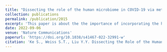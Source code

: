 ```yaml
---
title: "Dissecting the role of the human microbiome in COVID-19 via metagenome-assembled genomes"
collection: publications
permalink: /publication/2015
excerpt: 'This paper is about the the importance of incorporating the human gut microbiome in our understanding of SARS-CoV-2 infection and disease progression'
date: 2022-09-06
venue: 'Nature Communications'
paperurl: 'https://doi.org/10.1038/s41467-022-32991-w'
citation: 'Ke S., Weiss S.T., Liu Y.Y. Dissecting the Role of the Human Microbiome in COVID-19 via Metagenome-assembled Genomes. Nature Communications, doi: 10.1038/s41467-022-32991-w. PMID: 36068270.'
---
```

